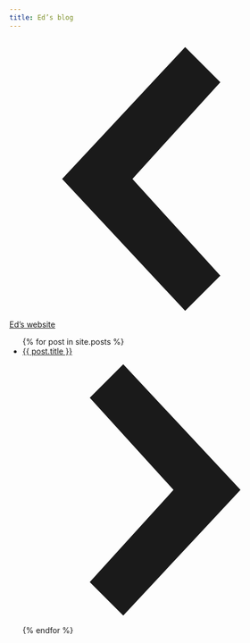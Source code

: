 ```yaml
---
title: Ed’s blog
---
```

[<svg class="w2 v-mid mb1" data-icon="chevronLeft" viewBox="0 0 32 32" style="fill:currentcolor"><title>chevronLeft icon</title><path d="M20 1 L24 5 L14 16 L24 27 L20 31 L6 16 z"></path></svg> Ed’s website](/)

<ul class="list pl0 mt0 measure center">{% for post in site.posts %}
  <li>
  	<a class="flex items-center lh-copy pa3 bb b--black-10 hover-bg-red hover-white" href="{{post.url}}">
      <div class="flex-auto">{{ post.title }}</div>
      <svg class="w1 gray" data-icon="chevronRight" viewBox="0 0 32 32" style="fill:currentcolor"><title>chevronRight icon</title><path d="M12 1 L26 16 L12 31 L8 27 L18 16 L8 5 z"></path></svg>
    </a>
  </li>{% endfor %}
</ul>
